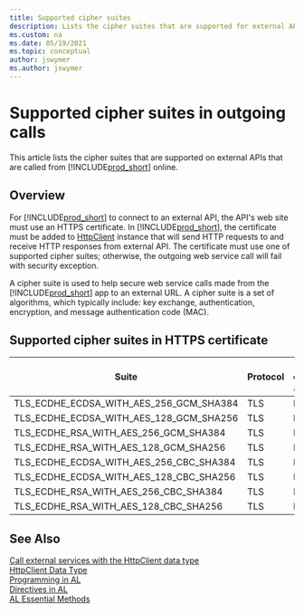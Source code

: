 ```yaml
---
title: Supported cipher suites
description: Lists the cipher suites that are supported for external APIs called from Business Central.
ms.custom: na
ms.date: 05/19/2021
ms.topic: conceptual
author: jswymer
ms.author: jswymer
---
```


# Supported cipher suites in outgoing calls

This article lists the cipher suites that are supported on external APIs that are called from [!INCLUDE[prod_short](includes/prod_short.md)] online.

## Overview

For [!INCLUDE[prod_short](includes/prod_short.md)] to connect to an external API, the API's web site must use an HTTPS certificate. In [!INCLUDE[prod_short](includes/prod_short.md)], the certificate must be added to [HttpClient](methods-auto/httpclient/httpclient-data-type.md) instance that will send HTTP requests to and receive HTTP responses from external API. The certificate must use one of supported cipher suites; otherwise, the outgoing web service call will fail with security exception.

A cipher suite is used to help secure web service calls made from the [!INCLUDE[prod_short](includes/prod_short.md)] app to an external URL. A cipher suite is a set of algorithms, which typically include:  key exchange, authentication, encryption, and message authentication code (MAC).

## Supported cipher suites in HTTPS certificate

|Suite|Protocol|Key exchange algorithm|Authentication algorithm|Encryption algorithm (*cipher*\_*keysize*\_*type*)|MAC algorithm (Hash)|
|----|--------|----------------------|------------------------------------|----------|----|
|TLS_ECDHE_ECDSA_WITH_AES_256_GCM_SHA384|TLS|ECDHE|ECDSA|AES_256_GCM|SHA384|
|TLS_ECDHE_ECDSA_WITH_AES_128_GCM_SHA256|TLS|ECDHE|ECDSA|AES_128_GCM|SHA256|
|TLS_ECDHE_RSA_WITH_AES_256_GCM_SHA384|TLS|ECDHE|RSA|AES_256_GCM|SHA384|
|TLS_ECDHE_RSA_WITH_AES_128_GCM_SHA256|TLS|ECDHE|RSA|AES_128_GCM|SHA256|
|TLS_ECDHE_ECDSA_WITH_AES_256_CBC_SHA384|TLS|ECDHE|ECDSA|AES_256_CBC|SHA384|
|TLS_ECDHE_ECDSA_WITH_AES_128_CBC_SHA256|TLS|ECDHE|ECDSA|AES_128_CBC|SHA256|
|TLS_ECDHE_RSA_WITH_AES_256_CBC_SHA384|TLS|ECDHE|RSA|AES_256_CBC|SHA384|
|TLS_ECDHE_RSA_WITH_AES_128_CBC_SHA256|TLS|ECDHE|RSA|AES_128_CBC|SHA256|

## See Also

[Call external services with the HttpClient data type](devenv-httpclient.md)  
[HttpClient Data Type](methods-auto/httpclient/httpclient-data-type.md)  
[Programming in AL](devenv-programming-in-al.md)  
[Directives in AL](directives/devenv-directives-in-al.md)  
[AL Essential Methods](devenv-essential-al-methods.md)  
